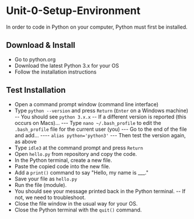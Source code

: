 # Unit-0-Setup-Environment

In order to code in Python on your computer, Python must first be installed.

## Download & Install
- Go to python.org
- Download the latest Python 3.x for your OS
- Follow the installation instructions

## Test Installation
- Open a command prompt window (command line interface)
- Type `python --version` and press `Return` (`Enter` on a Windows machine)
-- You should see `python 3.x.x`
-- If a different version is reported (this occurs on Macs)...
--- Type `nano ~/.bash_profile` to edit the `.bash_profile` file for the current user (you)
--- Go to the end of the file and add...
---- `alias python='python3'`
--- Then test the version again, as above
- Type `idle3` at the command prompt and press `Return`
- Open `hello.py` from repository and copy the code.
- In the Python terminal, create a new file.
- Paste the copied code into the new file.
- Add a `print()` command to say "Hello, my name is \_\_\_."
- Save your file as `hello.py`
- Run the file (module).
- You should see your message printed back in the Python terminal.
-- If not, we need to troubleshoot.
- Close the file window in the usual way for your OS.
- Close the Python terminal with the `quit()` command.
